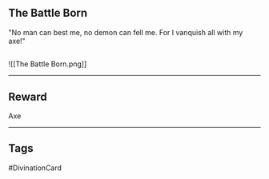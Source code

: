 ## The Battle Born
"No man can best me, no demon can fell me. For I vanquish all with my axe!"
## 
![[The Battle Born.png]]

---
## Reward
Axe

---
## Tags
#DivinationCard